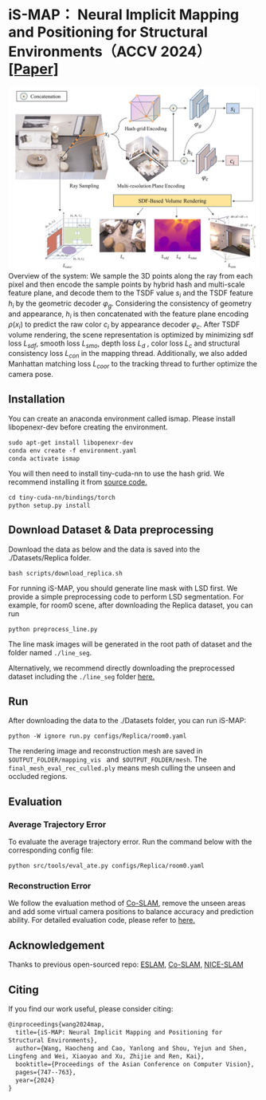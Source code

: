 # iS-MAP： Neural Implicit Mapping and Positioning for Structural Environments（ACCV 2024）[[Paper]](https://link.springer.com/chapter/10.1007/978-981-96-0969-7_22)
![image](pipline/pipline.jpg)
Overview of the system: We sample the 3D points along the ray from each pixel and then encode the sample points by hybrid hash and multi-scale feature plane, and decode them to the TSDF value $s_i$ and the TSDF feature $h_i$ by the geometric decoder  $\varphi_{g}$. Considering the consistency of geometry and appearance, $h_i$ is then concatenated with the feature plane encoding $\rho(x_{i})$ to predict the raw color $c_i$ by appearance decoder  $\varphi_{c}$.  After TSDF volume rendering, the scene representation is optimized by minimizing  sdf loss $L_{sdf}$, smooth loss $L_{smo}$, depth loss $L_d$ , color loss $L_c$ and structural consistency loss $L_{con}$ in the mapping thread. Additionally, we also added Manhattan matching loss $L_{coor}$ to the tracking thread to further optimize the camera pose.
## Installation ##
You can create an anaconda environment called ismap. Please install libopenexr-dev before creating the environment.
``` 
sudo apt-get install libopenexr-dev
conda env create -f environment.yaml
conda activate ismap
``` 
You will then need to install tiny-cuda-nn to use the hash grid. We recommend installing it from [source code.](https://github.com/nvlabs/tiny-cuda-nn)
``` 
cd tiny-cuda-nn/bindings/torch
python setup.py install
``` 
## Download Dataset & Data preprocessing ##
Download the data as below and the data is saved into the ./Datasets/Replica folder.
``` 
bash scripts/download_replica.sh
``` 
For running iS-MAP, you should generate line mask with LSD first. We provide a simple preprocessing code to perform LSD segmentation. For example, for room0 scene, after downloading the Replica dataset, you can run 
``` 
python preprocess_line.py 
``` 
The line mask images will be generated in the root path of dataset and the folder named ```./line_seg```. 

Alternatively, we recommend directly downloading the preprocessed dataset including the ```./line_seg``` folder [here.](https://drive.google.com/drive/folders/1vU4aisJtXd2-svHKarMhPx5AMVQHfxgg?usp=sharing)

## Run ##
After downloading the data to the ./Datasets folder, you can run iS-MAP:
``` 
python -W ignore run.py configs/Replica/room0.yaml
``` 
The rendering image and reconstruction mesh are saved in ```$OUTPUT_FOLDER/mapping_vis ``` and``` $OUTPUT_FOLDER/mesh```. The ``` final_mesh_eval_rec_culled.ply```  means mesh culling the unseen and occluded regions.

## Evaluation ##
### Average Trajectory Error ###
To evaluate the average trajectory error. Run the command below with the corresponding config file:
``` 
python src/tools/eval_ate.py configs/Replica/room0.yaml
``` 
### Reconstruction Error ###
We follow the evaluation method of [Co-SLAM](https://github.com/HengyiWang/Co-SLAM), remove the unseen areas and add some virtual camera positions to balance accuracy and prediction ability. For detailed evaluation code, please refer to [here.](https://github.com/JingwenWang95/neural_slam_eval)
## Acknowledgement ##
Thanks to previous open-sourced repo: [ESLAM](https://github.com/idiap/ESLAM), [Co-SLAM](https://github.com/HengyiWang/Co-SLAM), [NICE-SLAM](https://github.com/cvg/nice-slam)
## Citing ##
If you find our work useful, please consider citing:
``` 
@inproceedings{wang2024map,
  title={iS-MAP: Neural Implicit Mapping and Positioning for Structural Environments},
  author={Wang, Haocheng and Cao, Yanlong and Shou, Yejun and Shen, Lingfeng and Wei, Xiaoyao and Xu, Zhijie and Ren, Kai},
  booktitle={Proceedings of the Asian Conference on Computer Vision},
  pages={747--763},
  year={2024}
}
``` 